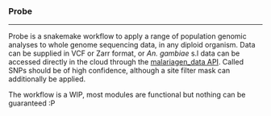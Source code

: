 ### Probe
___


Probe is a snakemake workflow to apply a range of population genomic analyses to whole genome sequencing data, in any diploid organism. 
Data can be supplied in VCF or Zarr format, or *An. gambiae* s.l data can be accessed directly in the cloud through the [malariagen_data API](https://malariagen.github.io/vector-data/ag3/api.html). 
Called SNPs should be of high confidence, although a site filter mask can additionally be applied.

The workflow is a WIP, most modules are functional but nothing can be guaranteed :P 
